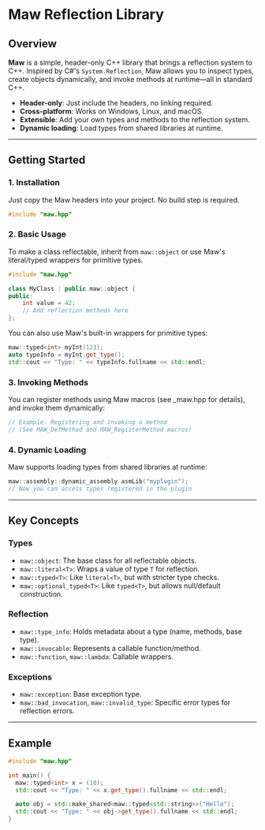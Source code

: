 # Maw Reflection Library

## Overview

**Maw** is a simple, header-only C++ library that brings a reflection system to C++. Inspired by C#'s `System.Reflection`, Maw allows you to inspect types, create objects dynamically, and invoke methods at runtime—all in standard C++.

- **Header-only**: Just include the headers, no linking required.
- **Cross-platform**: Works on Windows, Linux, and macOS.
- **Extensible**: Add your own types and methods to the reflection system.
- **Dynamic loading**: Load types from shared libraries at runtime.

---

## Getting Started

### 1. Installation

Just copy the Maw headers into your project. No build step is required.

```cpp
#include "maw.hpp"
```

### 2. Basic Usage

To make a class reflectable, inherit from `maw::object` or use Maw's literal/typed wrappers for primitive types.

```cpp
#include "maw.hpp"

class MyClass : public maw::object {
public:
    int value = 42;
    // Add reflection methods here
};
```

You can also use Maw's built-in wrappers for primitive types:

```cpp
maw::typed<int> myInt(123);
auto typeInfo = myInt.get_type();
std::cout << "Type: " << typeInfo.fullname << std::endl;
```

### 3. Invoking Methods

You can register methods using Maw macros (see _maw.hpp for details), and invoke them dynamically:

```cpp
// Example: Registering and invoking a method
// (See MAW_DefMethod and MAW_RegisterMethod macros)
```

### 4. Dynamic Loading

Maw supports loading types from shared libraries at runtime:

```cpp
maw::assembly::dynamic_assembly asmLib("myplugin");
// Now you can access types registered in the plugin
```

---

## Key Concepts

### Types

- `maw::object`: The base class for all reflectable objects.
- `maw::literal<T>`: Wraps a value of type `T` for reflection.
- `maw::typed<T>`: Like `literal<T>`, but with stricter type checks.
- `maw::optional_typed<T>`: Like `typed<T>`, but allows null/default construction.

### Reflection

- `maw::type_info`: Holds metadata about a type (name, methods, base type).
- `maw::invocable`: Represents a callable function/method.
- `maw::function`, `maw::lambda`: Callable wrappers.

### Exceptions

- `maw::exception`: Base exception type.
- `maw::bad_invocation`, `maw::invalid_type`: Specific error types for reflection errors.

---

## Example

```cpp
#include "maw.hpp"

int main() {
  maw::typed<int> x = (10);
  std::cout << "Type: " << x.get_type().fullname << std::endl;

  auto obj = std::make_shared<maw::typed<std::string>>("Hello");
  std::cout << "Type: " << obj->get_type().fullname << std::endl;
}
```
